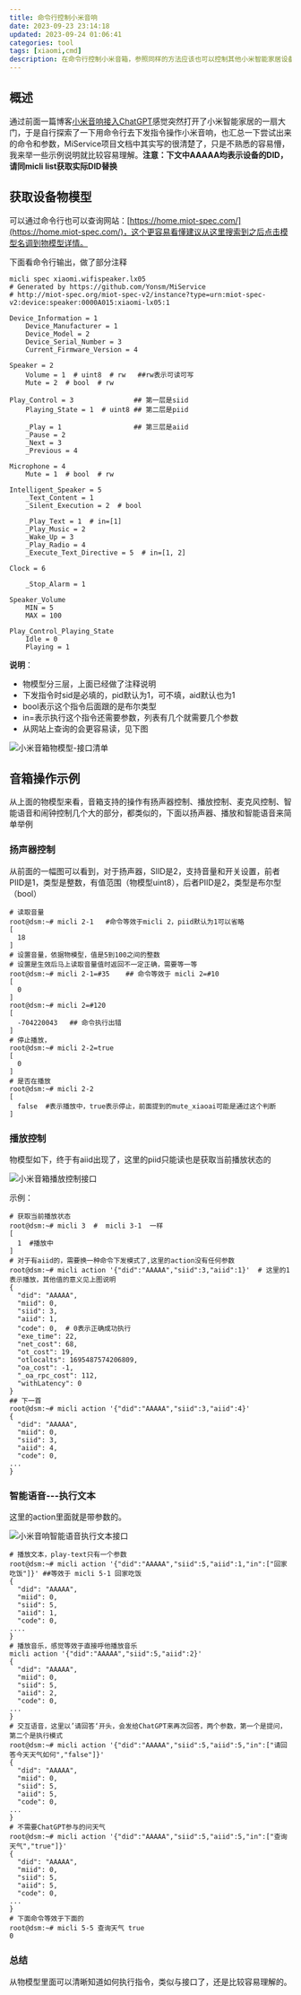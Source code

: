 ```yaml
---
title: 命令行控制小米音响
date: 2023-09-23 23:14:18
updated: 2023-09-24 01:06:41
categories: tool
tags: [xiaomi,cmd]
description: 在命令行控制小米音箱，参照同样的方法应该也可以控制其他小米智能家居设备。
---
```



## 概述

通过前面一篇博客[小米音响接入ChatGPT](/2023/09/23/xiaomi-speaker-chatgpt/index.html)感觉突然打开了小米智能家居的一扇大门，于是自行探索了一下用命令行去下发指令操作小米音响，也汇总一下尝试出来的命令和参数，MiService项目文档中其实写的很清楚了，只是不熟悉的容易懵，我来举一些示例说明就比较容易理解。**注意：下文中AAAAA均表示设备的DID，请同micli list获取实际DID替换**

## 获取设备物模型

可以通过命令行也可以查询网站：[https://home.miot-spec.com/](https://home.miot-spec.com/)，这个更容易看懂建议从这里搜索到之后点击模型名调到物模型详情。

下面看命令行输出，做了部分注释

```
micli spec xiaomi.wifispeaker.lx05
# Generated by https://github.com/Yonsm/MiService
# http://miot-spec.org/miot-spec-v2/instance?type=urn:miot-spec-v2:device:speaker:0000A015:xiaomi-lx05:1

Device_Information = 1
    Device_Manufacturer = 1
    Device_Model = 2
    Device_Serial_Number = 3
    Current_Firmware_Version = 4

Speaker = 2
    Volume = 1  # uint8  # rw   ##rw表示可读可写
    Mute = 2  # bool  # rw

Play_Control = 3               ## 第一层是siid
    Playing_State = 1  # uint8 ## 第二层是piid

    _Play = 1                  ## 第三层是aiid
    _Pause = 2
    _Next = 3
    _Previous = 4

Microphone = 4
    Mute = 1  # bool  # rw

Intelligent_Speaker = 5
    _Text_Content = 1
    _Silent_Execution = 2  # bool

    _Play_Text = 1  # in=[1]
    _Play_Music = 2
    _Wake_Up = 3
    _Play_Radio = 4
    _Execute_Text_Directive = 5  # in=[1, 2]

Clock = 6

    _Stop_Alarm = 1

Speaker_Volume
    MIN = 5
    MAX = 100

Play_Control_Playing_State
    Idle = 0
    Playing = 1
```

**说明**：

- 物模型分三层，上面已经做了注释说明
- 下发指令时sid是必填的，pid默认为1，可不填，aid默认也为1
- bool表示这个指令后面跟的是布尔类型
- in=表示执行这个指令还需要参数，列表有几个就需要几个参数
- 从网站上查询的会更容易读，见下图

![小米音箱物模型-接口清单](control-xiaomi-speaker-cmdline/image-20230924002159451.png)

## 音箱操作示例

从上面的物模型来看，音箱支持的操作有扬声器控制、播放控制、麦克风控制、智能语音和闹钟控制几个大的部分，都类似的，下面以扬声器、播放和智能语音来简单举例

### 扬声器控制

从前面的一幅图可以看到，对于扬声器，SIID是2，支持音量和开关设置，前者PIID是1，类型是整数，有值范围（物模型uint8），后者PIID是2，类型是布尔型（bool）

```
# 读取音量
root@dsm:~# micli 2-1   #命令等效于micli 2，piid默认为1可以省略
[
  18
]
# 设置音量，依据物模型，值是5到100之间的整数
# 设置是生效后马上读取音量值时返回不一定正确，需要等一等
root@dsm:~# micli 2-1=#35    ## 命令等效于 micli 2=#10
[
  0
]
root@dsm:~# micli 2=#120
[
  -704220043   ## 命令执行出错
]
# 停止播放，
root@dsm:~# micli 2-2=true
[
  0
]
# 是否在播放
root@dsm:~# micli 2-2
[
  false  #表示播放中，true表示停止，前面提到的mute_xiaoai可能是通过这个判断
]
```

### 播放控制

物模型如下，终于有aiid出现了，这里的piid只能读也是获取当前播放状态的

![小米音箱播放控制接口](control-xiaomi-speaker-cmdline/image-20230924004435196.png)

示例：

```
# 获取当前播放状态
root@dsm:~# micli 3  #  micli 3-1  一样
[
  1  #播放中
]
# 对于有aiid的，需要换一种命令下发模式了,这里的action没有任何参数
root@dsm:~# micli action '{"did":"AAAAA","siid":3,"aiid":1}'  # 这里的1表示播放，其他值的意义见上图说明
{
  "did": "AAAAA",
  "miid": 0,
  "siid": 3,
  "aiid": 1,
  "code": 0,  # 0表示正确成功执行
  "exe_time": 22,
  "net_cost": 68,
  "ot_cost": 19,
  "otlocalts": 1695487574206809,
  "oa_cost": -1,
  "_oa_rpc_cost": 112,
  "withLatency": 0
}
## 下一首
root@dsm:~# micli action '{"did":"AAAAA","siid":3,"aiid":4}'
{
  "did": "AAAAA",
  "miid": 0,
  "siid": 3,
  "aiid": 4,
  "code": 0,
...
}
```

### 智能语音---执行文本

这里的action里面就是带参数的。

![小米音响智能语音执行文本接口](control-xiaomi-speaker-cmdline/image-20230924005303906.png)

```
# 播放文本，play-text只有一个参数
root@dsm:~# micli action '{"did":"AAAAA","siid":5,"aiid":1,"in":["回家吃饭"]}' ##等效于 micli 5-1 回家吃饭
{
  "did": "AAAAA",
  "miid": 0,
  "siid": 5,
  "aiid": 1,
  "code": 0,
....
}
# 播放音乐，感觉等效于直接呼他播放音乐
micli action '{"did":"AAAAA","siid":5,"aiid":2}'
{
  "did": "AAAAA",
  "miid": 0,
  "siid": 5,
  "aiid": 2,
  "code": 0,
...
}
# 交互语音，这里以’请回答‘开头，会发给ChatGPT来再次回答，两个参数，第一个是提问，第二个是执行模式
root@dsm:~# micli action '{"did":"AAAAA","siid":5,"aiid":5,"in":["请回答今天天气如何","false"]}'
{
  "did": "AAAAA",
  "miid": 0,
  "siid": 5,
  "aiid": 5,
  "code": 0,
...
}
# 不需要ChatGPT参与的问天气
root@dsm:~# micli action '{"did":"AAAAA","siid":5,"aiid":5,"in":["查询天气","true"]}'
{
  "did": "AAAAA",
  "miid": 0,
  "siid": 5,
  "aiid": 5,
  "code": 0,
...
}
# 下面命令等效于下面的
root@dsm:~# micli 5-5 查询天气 true
0
```


### 总结

从物模型里面可以清晰知道如何执行指令，类似与接口了，还是比较容易理解的。

